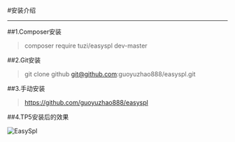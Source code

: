 #安装介绍
***

##1.Composer安装
> composer require tuzi/easyspl dev-master

##2.Git安装 

>git clone github git@github.com:guoyuzhao888/easyspl.git

##3.手动安装
>https://github.com/guoyuzhao888/easyspl

##4.TP5安装后的效果

![EasySpl](http://www.tuzisir.top/easyspl/img/tp5easyspl.png)








